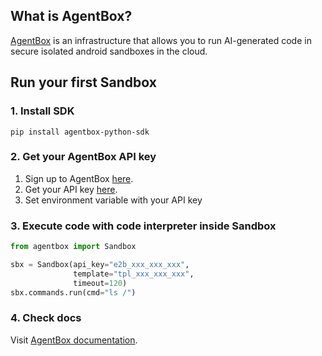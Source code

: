 ## What is AgentBox?
[AgentBox](https://agentbox.lingyiwanwu.com/) is an infrastructure that allows you to run AI-generated code in secure isolated android sandboxes in the cloud.

## Run your first Sandbox

### 1. Install SDK

```
pip install agentbox-python-sdk
```

### 2. Get your AgentBox API key
1. Sign up to AgentBox [here](https://agentbox.lingyiwanwu.com).
2. Get your API key [here](https://agentbox.lingyiwanwu.com/dashboard?tab=keys).
3. Set environment variable with your API key 

### 3. Execute code with code interpreter inside Sandbox

```py
from agentbox import Sandbox

sbx = Sandbox(api_key="e2b_xxx_xxx_xxx",
              template="tpl_xxx_xxx_xxx",
              timeout=120)
sbx.commands.run(cmd="ls /")
```

### 4. Check docs
Visit [AgentBox documentation](https://agentbox.lingyiwanwu.com/docs).

